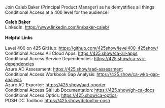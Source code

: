 Join Caleb Baker (Principal Product Manager) as he demystifies all things Conditional Access at a 400 level for the audience!

<b>Caleb Baker</b>
<br>LinkedIn: https://www.linkedin.com/in/baker-caleb/
<br>
<br><b>Helpful Links</b>
<br><br>Level 400 on 425 GitHub: https://github.com/425show/level400-425show/
<br>Conditional Access All Cloud Apps: https://425.show/ca-all-apps
<br>Conditional Access Service Dependencies: https://425.show/ca-svc-dependencies
<br>Azure AD Assessment: https://425.show/aad-assessment
<br>Conditional Access Workbook Gap Analysis: https://425.show/ca-wkb-gap-analysis
<br>Azure AD Exporter: https://425.show/aad-xporter
<br>Conditional Access GitHub Documentation: https://425.show/gh-ca-docs
<br>Conditional Access Optics: https://425.show/ca-optics
<br>POSH DC Toolbox: https://425.show/dctoolbx-posh
